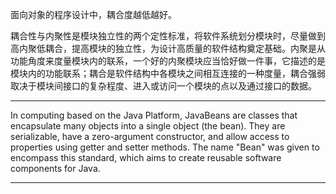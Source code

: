 面向对象的程序设计中，耦合度越低越好。

耦合性与内聚性是模块独立性的两个定性标准，将软件系统划分模块时，尽量做到高内聚低耦合，提高模块的独立性，为设计高质量的软件结构奠定基础。内聚是从功能角度来度量模块内的联系，一个好的内聚模块应当恰好做一件事，它描述的是模块内的功能联系；耦合是软件结构中各模块之间相互连接的一种度量，耦合强弱取决于模块间接口的复杂程度、进入或访问一个模块的点以及通过接口的数据。

---

In computing based on the Java Platform, JavaBeans are classes that encapsulate many objects into a single object \(the bean\). They are serializable, have a zero-argument constructor, and allow access to properties using getter and setter methods. The name "Bean" was given to encompass this standard, which aims to create reusable software components for Java.

---



